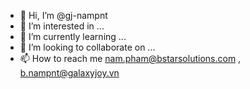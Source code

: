 - 👋 Hi, I’m @gj-nampnt
- 👀 I’m interested in ...
- 🌱 I’m currently learning ...
- 💞️ I’m looking to collaborate on ...
- 📫 How to reach me nam.pham@bstarsolutions.com , b.nampnt@galaxyjoy.vn

<!---
gj-nampnt/gj-nampnt is a ✨ special ✨ repository because its `README.md` (this file) appears on your GitHub profile.
You can click the Preview link to take a look at your changes.
--->
